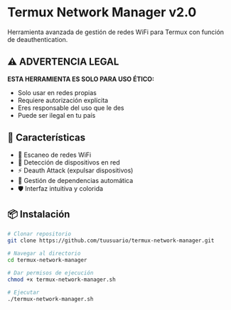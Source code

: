 # Termux Network Manager v2.0

Herramienta avanzada de gestión de redes WiFi para Termux con función de deauthentication.

## ⚠️ ADVERTENCIA LEGAL

**ESTA HERRAMIENTA ES SOLO PARA USO ÉTICO:**
- Solo usar en redes propias
- Requiere autorización explícita
- Eres responsable del uso que le des
- Puede ser ilegal en tu país

## 🚀 Características

- 📡 Escaneo de redes WiFi
- 📱 Detección de dispositivos en red
- ⚡ Deauth Attack (expulsar dispositivos)
- 🔧 Gestión de dependencias automática
- 🛡️ Interfaz intuitiva y colorida

## 📦 Instalación

```bash
# Clonar repositorio
git clone https://github.com/tuusuario/termux-network-manager.git

# Navegar al directorio
cd termux-network-manager

# Dar permisos de ejecución
chmod +x termux-network-manager.sh

# Ejecutar
./termux-network-manager.sh
